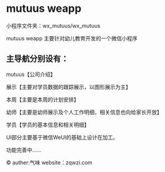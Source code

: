 
# mutuus weapp 
小程序文件夹：wx_mutuus/wx_mutuus

mutuus weapp 主要针对幼儿教育开发的一个微信小程序

## 主导航分别设有：
mutuus【公司介绍】

展示【主要对学员数据的跟踪展示，以图形展示为主】

本周【主要是本周的计划安排】

幼师【主要是幼师展示及个人工作明细，相关信息也向给家长开放】

学员【学员的基本信息和相关明细】


UI部分主要基于微信WeUI的基础上设计在加工。

功能完善中……

&copy; auther:气味 website：zqwzi.com 

